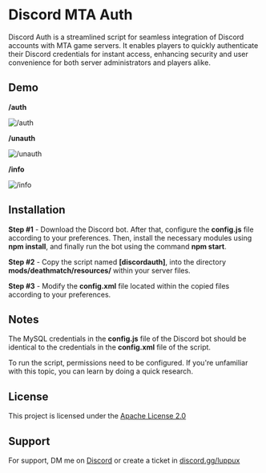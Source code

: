 
# Discord MTA Auth

Discord Auth is a streamlined script for seamless integration of Discord accounts with MTA game servers. It enables players to quickly authenticate their Discord credentials for instant access, enhancing security and user convenience for both server administrators and players alike.



## Demo

**/auth**

![/auth](https://media.discordapp.net/attachments/1109145801701199883/1221486024643837962/image.png?ex=6612c082&is=66004b82&hm=eb74700ff9269964f93f61fd55f253e09f662b6de5877cf036d8746bbd22e178&=&format=webp&quality=lossless&width=588&height=554)

**/unauth**

![/unauth](https://cdn.discordapp.com/attachments/1109145801701199883/1221486441276637335/image.png?ex=6612c0e5&is=66004be5&hm=d24bdf73c25b7b583c86235b7f948c18a9de3224d92a8f5af63a8dc32e543577&)

**/info**

![/info](https://cdn.discordapp.com/attachments/1109145801701199883/1221488409017712690/command.png?ex=6612c2ba&is=66004dba&hm=c3e3125a585abb86d312dc702be1add59415531b4169af7133eb68ee0f342620&)


## Installation

**Step #1** - Download the Discord bot. After that, configure the **config.js** file according to your preferences. Then, install the necessary modules using **npm install**, and finally run the bot using the command **npm start**.

**Step #2** - Copy the script named **[discordauth]**, into the directory **mods/deathmatch/resources/** within your server files.

**Step #3** - Modify the **config.xml** file located within the copied files according to your preferences.


## Notes

The MySQL credentials in the **config.js** file of the Discord bot should be identical to the credentials in the **config.xml** file of the script.

To run the script, permissions need to be configured. If you're unfamiliar with this topic, you can learn by doing a quick research.
## License

This project is licensed under the [Apache License 2.0](https://choosealicense.com/licenses/apache-2.0/)


## Support

For support, DM me on [Discord](https://discord.com/users/1096540990162088058) or create a ticket in [discord.gg/luppux](https://discord.gg/luppux)


